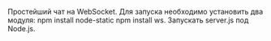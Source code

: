 Простейший чат на WebSocket.
Для запуска необходимо установить два модуля:
  npm install node-static
  npm install ws.
Запускать server.js под Node.js.
